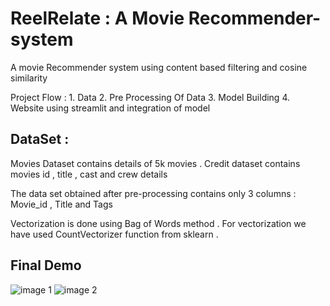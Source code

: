 #  ReelRelate : A Movie Recommender-system
A movie Recommender system using content based filtering and cosine similarity 

Project Flow : 1. Data  2. Pre Processing Of Data  3. Model Building  4. Website using streamlit and integration of model 

## DataSet : 
 Movies Dataset contains details of 5k movies .
 Credit dataset contains movies id , title , cast and crew details 

 The data set obtained after pre-processing contains only 3 columns : Movie_id , Title and  Tags

 Vectorization is done using Bag of Words method . For vectorization we have used CountVectorizer function from sklearn . 
 
 ## Final Demo 
![image 1](https://github.com/Adityaweb3/recommender-system/assets/100551659/15a1fa6d-2b21-4c7d-8762-8e7b67effb32)
![image 2](https://github.com/Adityaweb3/recommender-system/assets/100551659/929262e3-2af1-4ba7-8240-2d38faaeb265)
